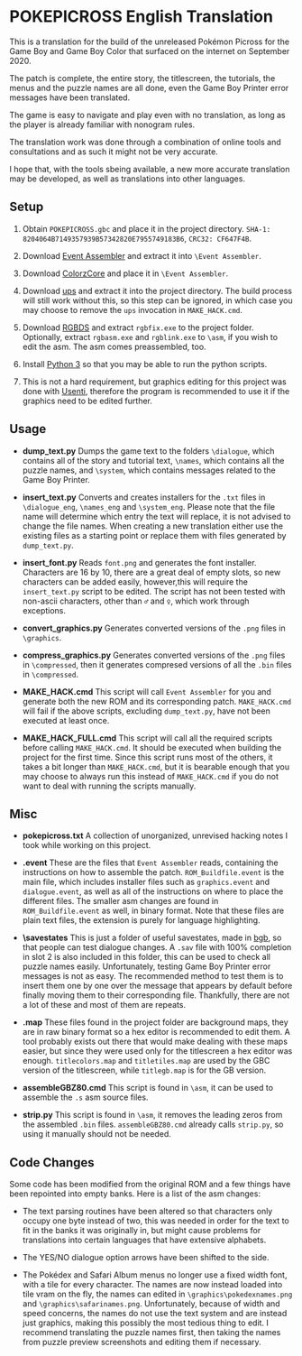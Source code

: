 # POKEPICROSS English Translation
This is a translation for the build of the unreleased Pokémon Picross for the Game Boy and Game Boy Color that surfaced on the internet on September 2020.

The patch is complete, the entire story, the titlescreen, the tutorials, the menus and the puzzle names are all done, even the Game Boy Printer error messages have been translated.

The game is easy to navigate and play even with no translation, as long as the player is already familiar with nonogram rules.

The translation work was done through a combination of online tools and consultations and as such it might not be very accurate.

I hope that, with the tools sbeing available, a new more accurate translation may be developed, as well as translations into other languages.

## Setup
1. Obtain `POKEPICROSS.gbc` and place it in the project directory.
`SHA-1: 8204064B7149357939B57342820E7955749183B6`, `CRC32: CF647F4B`.

2. Download [Event Assembler](http://feuniverse.us/t/event-assembler/1749?u=crazycolorz5) and extract it into `\Event Assembler`.

3. Download [ColorzCore](https://github.com/FireEmblemUniverse/ColorzCore/tree/master/ColorzCore/bin/Release/ColorzCore.exe) and place it in `\Event Assembler`.

4. Download [ups](https://github.com/rameshvarun/ups/releases) and extract it into the project directory.
The build process will still work without this, so this step can be ignored, in which case you may choose to remove the `ups` invocation in `MAKE_HACK.cmd`.

5. Download [RGBDS](https://github.com/gbdev/rgbds/releases) and extract `rgbfix.exe` to the project folder.
Optionally, extract `rgbasm.exe` and `rgblink.exe` to `\asm`, if you wish to edit the asm. The asm comes preassembled, too.

6. Install [Python 3](https://www.python.org/downloads/) so that you may be able to run the python scripts.

7. This is not a hard requirement, but graphics editing for this project was done with [Usenti](https://www.coranac.com/projects/usenti/), therefore the program is recommended to use it if the graphics need to be edited further.

## Usage
- **dump_text.py**
Dumps the game text to the folders `\dialogue`, which contains all of the story and tutorial text, `\names`, which contains all the puzzle names, and `\system`, which contains messages related to the Game Boy Printer.

- **insert_text.py**
Converts and creates installers for the `.txt` files in `\dialogue_eng`, `\names_eng` and `\system_eng`.
Please note that the file name will determine which entry the text will replace, it is not advised to change the file names.
When creating a new translation either use the existing files as a starting point or replace them with files generated by `dump_text.py`.

- **insert_font.py**
Reads `font.png` and generates the font installer.
Characters are 16 by 10, there are a great deal of empty slots, so new characters can be added easily, however,this will require the `insert_text.py` script to be edited.
The script has not been tested with non-ascii characters, other than `♂` and `♀`, which work through exceptions.

- **convert_graphics.py**
Generates converted versions of the `.png` files in `\graphics`.

- **compress_graphics.py**
Generates converted versions of the `.png` files in `\compressed`, then it generates compresed versions of all the `.bin` files in `\compressed`.

- **MAKE_HACK.cmd**
This script will call `Event Assembler` for you and generate both the new ROM and its corresponding patch.
`MAKE_HACK.cmd` will fail if the above scripts, excluding `dump_text.py`, have not been executed at least once.

- **MAKE_HACK_FULL.cmd**
This script will call all the required scripts before calling `MAKE_HACK.cmd`. It should be executed when building the project for the first time.
Since this script runs most of the others, it takes a bit longer than `MAKE_HACK.cmd`, but it is bearable enough that you may choose to always run this instead of `MAKE_HACK.cmd` if you do not want to deal with running the scripts manually.

## Misc
- **pokepicross.txt**
A collection of unorganized, unrevised hacking notes I took while working on this project.

- **.event**
These are the files that `Event Assembler` reads, containing the instructions on how to assemble the patch. `ROM_Buildfile.event` is the main file, which includes installer files such as `graphics.event` and  `dialogue.event`, as well as all of the instructions on where to place the different files. The smaller asm changes are found in `ROM_Buildfile.event` as well, in binary format.
Note that these files are plain text files, the extension is purely for language highlighting.

- **\savestates**
This is just a folder of useful savestates, made in [bgb](https://bgb.bircd.org/), so that people can test dialogue changes.
A `.sav` file with 100% completion in slot 2 is also included in this folder, this can be used to check all puzzle names easily.
Unfortunately, testing Game Boy Printer error messages is not as easy. The recommended method to test them is to insert them one by one over the message that appears by default before finally moving them to their corresponding file. Thankfully, there are not a lot of these and most of them are repeats.

- **.map**
These files found in the project folder are background maps, they are in raw binary format so a hex editor is recommended to edit them.
A tool probably exists out there that would make dealing with these maps easier, but since they were used only for the titlescreen a hex editor was enough.
`titlecolors.map` and `titletiles.map` are used by the GBC version of the titlescreen, while `titlegb.map` is for the GB version.

- **assembleGBZ80.cmd**
This script is found in `\asm`, it can be used to assemble the `.s` asm source files.

- **strip.py**
This script is found in `\asm`, it removes the leading zeros from the assembled `.bin` files.
`assembleGBZ80.cmd` already calls `strip.py`, so using it manually should not be needed.

## Code Changes
Some code has been modified from the original ROM and a few things have been repointed into empty banks. Here is a list of the asm changes:
- The text parsing routines have been altered so that characters only occupy one byte instead of two, this was needed in order for the text to fit in the banks it was originally in, but might cause problems for translations into certain languages that have extensive alphabets.

- The YES/NO dialogue option arrows have been shifted to the side.

- The Pokédex and Safari Album menus no longer use a fixed width font, with a tile for every character. The names are now instead loaded into tile vram on the fly, the names can edited in `\graphics\pokedexnames.png` and `\graphics\safarinames.png`.
Unfortunately, because of width and speed concerns, the names do not use the text system and are instead just graphics, making this possibly the most tedious thing to edit. I recommend translating the puzzle names first, then taking the names from puzzle preview screenshots and editing them if necessary.
